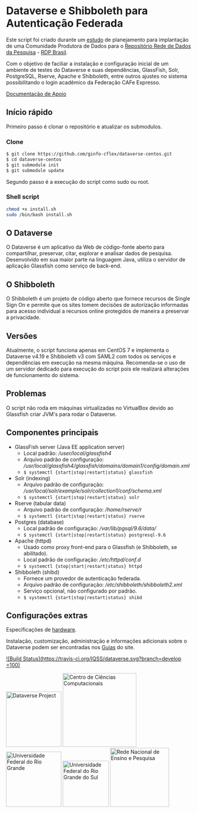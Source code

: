 # Dataverse e Shibboleth para Autenticação Federada

Este script foi criado durante um [estudo](http://hdl.handle.net/20.500.11959/1204) de planejamento para implantação de uma Comunidade Produtora de Dados para o [Repositório Rede de Dados da Pesquisa](https://dadosabertos.rnp.br/) - [RDP Brasil](https://dadosdepesquisa.rnp.br/).

Com o objetivo de faciliar a instalação e configuração inicial de um ambiente de testes do Dataverse e suas dependências, GlassFish, Solr, PostgreSQL, Rserve, Apache e Shibboleth, entre outros ajustes no sistema possibilitando o login acadêmico da Federação CAFe Expresso.

[Documentação de Apoio](http://hdl.handle.net/20.500.11959/1264)

## Início rápido

Primeiro passo é clonar o repositório e atualizar os submodulos.

### Clone

```bash
$ git clone https://github.com/ginfo-cflex/dataverse-centos.git
$ cd dataverse-centos
$ git submodule init
$ git submodule update
```

Segundo passo é a execução do script como sudo ou root.

### Shell script

```bash
chmod +x install.sh
sudo /bin/bash install.sh
```

## O Dataverse

O Dataverse é um aplicativo da Web de código-fonte aberto para compartilhar, preservar, citar, explorar e analisar dados de pesquisa. Desenvolvido em sua maior parte na linguagem Java, utiliza o servidor de aplicação Glassfish como serviço de back-end.

## O Shibboleth

O Shibboleth é um projeto de código aberto que fornece recursos de Single Sign On e permite que os sites tomem decisões de autorização informadas para acesso individual a recursos online protegidos de maneira a preservar a privacidade.

## Versões

Atualmente, o script funciona apenas em CentOS 7 e implementa o Dataverse v4.19 e Shibboleth v3 com SAML2 com todos os serviços e dependências em execução na mesma máquina. Recomenda-se o uso de um servidor dedicado para execução do script pois ele realizará alterações de funcionamento do sistema.

## Problemas

O script não roda em máquinas virtualizadas no VirtualBox devido ao Glassfish criar JVM's para rodar o Dataverse.

## Componentes principais

- GlassFish server (Java EE application server)
  - Local padrão: _/user/local/glassfish4_
  - Arquivo padrão de configuração: _/usr/local/glassfish4/glassfish/domains/domain1/config/domain.xml_
  - `$ systemctl {start|stop|restart|status} glassfish`
- Solr (indexing)
  - Arquivo padrão de configuração: _/usr/local/solr/example/solr/collection1/conf/schema.xml_
  - `$ systemctl {start|stop|restart|status} solr`
- Rserve (tabular data)
  - Arquivo padrão de configuração: _/home/rserve/r_
  - `$ systemctl {start|stop|restart|status} rserve`
- Postgres (database)
  - Local padrão de configuração: _/var/lib/pgsql/9.6/data/_
  - `$ systemctl {start|stop|restart|status} postgresql-9.6`
- Apache (httpd)
  - Usado como proxy front-end para o Glassfish (e Shibboleth, se abilitado).
  - Local padrão de configuração: _/etc/httpd/conf.d_
  - `$ systemctl {stop|start|restart|status} httpd`
- Shibboleth (shibd)
  - Fornece um provedor de autenticação federada.
  - Arquivo padrão de configuração: _/etc/shibboleth/shibboleth2.xml_
  - Serviço opcional, não configurado por padrão.
  - `$ systemctl {start|stop|restart|status} shibd`

## Configurações extras

Especificações de [hardware](http://guides.dataverse.org/en/latest/installation/prep.html#hardware-requirements).

Instalação, customização, administração e informações adicionais sobre o Dataverse podem ser encontradas nos [Guias](http://guides.dataverse.org/en/latest/) do site.

[![Build Status](https://travis-ci.org/IQSS/dataverse.svg?branch=develop =100)](https://travis-ci.org/IQSS/dataverse)

<div flex="left" style="vertical-align: middle;">
  <a href="https://dataverse.org/"><img src="https://dataverse.org/files/dataverseorg/files/dataverse_r_project.png" alt="Dataverse Project" width="150" /></a>
  <a href="http://www.c3.furg.br"><img src="http://www.c3.furg.br/images/logo.png" alt="Centro de Ciências Computacionais" width="200" /></a>
  <a href="https://furg.br/"><img src="https://api.furg.br/account/assets/furg-logo.png" alt="Universidade Federal do Rio Grande" width="150" /></a>
  <a href="http://www.ufrgs.br/"><img src="http://www.ufrgs.br/ufrgs/logo.jpg" alt="Universidade Federal do Rio Grande do Sul" width="125" /></a>
  <a href="https://www.rnp.br/"><img src="https://www.rnp.br/sites/site-publico/themes/bootstrap_barrio/sitepublico/logo.png" alt="Rede Nacional de Ensino e Pesquisa" width="160" /></a>
</div>
